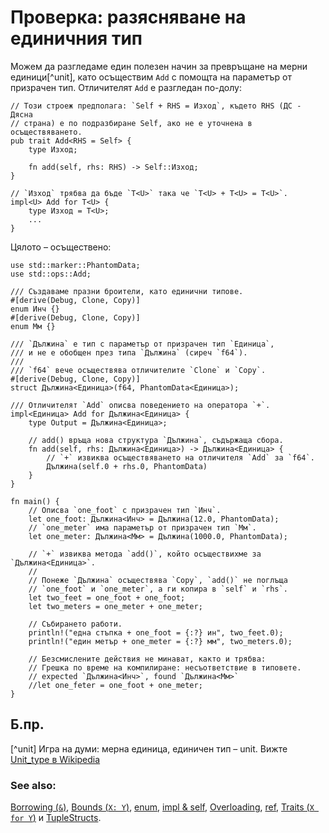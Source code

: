 # Проверка: разясняване на единичния тип

Можем да разгледаме един полезен начин за превръщане на мерни единици[^unit],
като осъществим `Add` с помощта на параметър от призрачен тип. Отличителят
`Add` е разгледан по-долу:

```rust,ignore
// Този строеж предполага: `Self + RHS = Изход`, където RHS (ДС - Дясна
// страна) е по подразбиране Self, ако не е уточнена в осъществяването.
pub trait Add<RHS = Self> {
    type Изход;

    fn add(self, rhs: RHS) -> Self::Изход;
}

// `Изход` трябва да бъде `T<U>` така че `T<U> + T<U> = T<U>`.
impl<U> Add for T<U> {
    type Изход = T<U>;
    ...
}
```

Цялото – осъществено:

```rust,editable
use std::marker::PhantomData;
use std::ops::Add;

/// Създаваме празни броители, като единични типове.
#[derive(Debug, Clone, Copy)]
enum Инч {}
#[derive(Debug, Clone, Copy)]
enum Мм {}

/// `Дължина` е тип с параметър от призрачен тип `Единица`,
/// и не е обобщен през типа `Дължина` (сиреч `f64`).
///
/// `f64` вече осъществява отличителите `Clone` и `Copy`.
#[derive(Debug, Clone, Copy)]
struct Дължина<Единица>(f64, PhantomData<Единица>);

/// Отличителят `Add` описва поведението на оператора `+`.
impl<Единица> Add for Дължина<Единица> {
    type Output = Дължина<Единица>;

    // add() връща нова структура `Дължина`, съдържаща сбора.
    fn add(self, rhs: Дължина<Единица>) -> Дължина<Единица> {
        // `+` извиква осъществяването на отличителя `Add` за `f64`.
        Дължина(self.0 + rhs.0, PhantomData)
    }
}

fn main() {
    // Описва `one_foot` с призрачен тип `Инч`.
    let one_foot: Дължина<Инч> = Дължина(12.0, PhantomData);
    // `one_meter` има параметър от призрачен тип `Мм`.
    let one_meter: Дължина<Мм> = Дължина(1000.0, PhantomData);

    // `+` извиква метода `add()`, който осъществихме за `Дължина<Единица>`.
    //
    // Понеже `Дължина` осъществява `Copy`, `add()` не поглъща
    // `one_foot` и `one_meter`, а ги копира в `self` и `rhs`.
    let two_feet = one_foot + one_foot;
    let two_meters = one_meter + one_meter;

    // Събирането работи.
    println!("една стъпка + one_foot = {:?} ин", two_feet.0);
    println!("един метър + one_meter = {:?} мм", two_meters.0);

    // Безсмислените действия не минават, както и трябва:
    // Грешка по време на компилиране: несъответствие в типовете.
    // expected `Дължина<Инч>`, found `Дължина<Мм>`
    //let one_feter = one_foot + one_meter;
}
```
## Б.пр.

[^unit] Игра на думи: мерна единица, единичен тип – unit. Вижте [Unit_type в
 Wikipedia](https://en.wikipedia.org/wiki/Unit_type) 

### See also:

[Borrowing (`&`)], [Bounds (`X: Y`)], [enum], [impl & self],
[Overloading], [ref], [Traits (`X for Y`)] и [TupleStructs].

[Borrowing (`&`)]: ../../scope/borrow.md
[Bounds (`X: Y`)]: ../../generics/bounds.md
[enum]: ../../custom_types/enum.md
[impl & self]: ../../fn/methods.md
[Overloading]: ../../trait/ops.md
[ref]: ../../scope/borrow/ref.md
[Traits (`X for Y`)]: ../../trait.md
[TupleStructs]: ../../custom_types/structs.md
[std::marker::PhantomData]: https://doc.rust-lang.org/std/marker/struct.PhantomData.html
